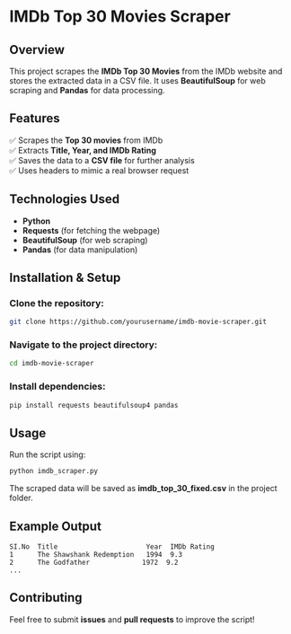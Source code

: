 # IMDb Top 30 Movies Scraper

## Overview
This project scrapes the **IMDb Top 30 Movies** from the IMDb website and stores the extracted data in a CSV file. It uses **BeautifulSoup** for web scraping and **Pandas** for data processing.

## Features
✅ Scrapes the **Top 30 movies** from IMDb  
✅ Extracts **Title, Year, and IMDb Rating**  
✅ Saves the data to a **CSV file** for further analysis  
✅ Uses headers to mimic a real browser request  

## Technologies Used
- **Python**
- **Requests** (for fetching the webpage)
- **BeautifulSoup** (for web scraping)
- **Pandas** (for data manipulation)

## Installation & Setup

### Clone the repository:
```sh
git clone https://github.com/yourusername/imdb-movie-scraper.git
```

### Navigate to the project directory:
```sh
cd imdb-movie-scraper
```

### Install dependencies:
```sh
pip install requests beautifulsoup4 pandas
```

## Usage
Run the script using:
```sh
python imdb_scraper.py
```

The scraped data will be saved as **imdb_top_30_fixed.csv** in the project folder.

## Example Output
```plaintext
SI.No  Title                      Year  IMDb Rating
1      The Shawshank Redemption   1994  9.3
2      The Godfather             1972  9.2
...
```

## Contributing
Feel free to submit **issues** and **pull requests** to improve the script!

